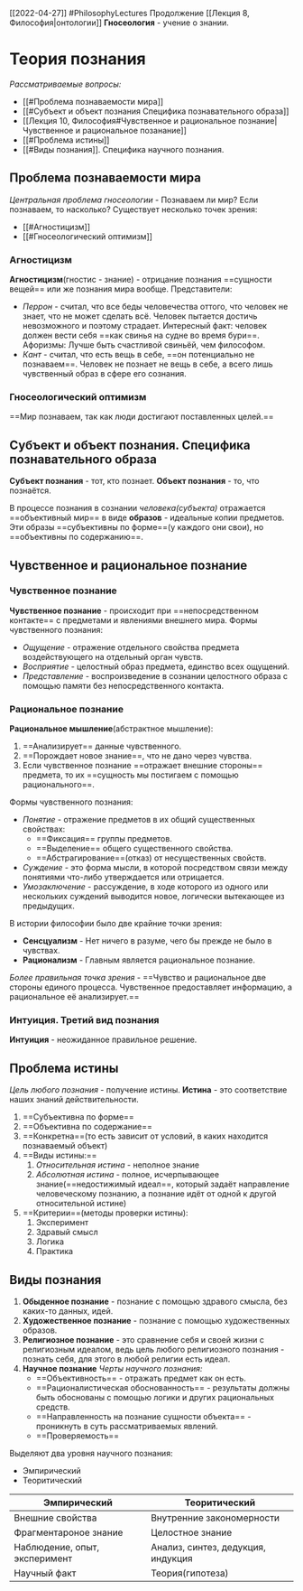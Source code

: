[[2022-04-27]]
#PhilosophyLectures 
Продолжение  [[Лекция 8, Философия|онтологии]]
**Гносеология** - учение о знании.
# Теория познания
*Рассматриваемые вопросы:*
- [[#Проблема познаваемости мира]]
- [[#Субъект и объект познания Специфика познавательного образа]]
- [[Лекция 10, Философия#Чувственное и рациональное познание|Чувственное и рациональное позанание]]
- [[#Проблема истины]]
- [[#Виды познания]]. Специфика научного познания.

## Проблема познаваемости мира
*Центральная проблема гносеологии* - Познаваем ли мир? Если познаваем, то насколько?
Существует несколько точек зрения:
- [[#Агностицизм]]
- [[#Гносеологический оптимизм]]
### Агностицизм
**Агностицизм**(гностис - знание) - отрицание познания ==сущности вещей== или же познания мира вообще.
Представители: 
- *Перрон* - считал, что все беды человечества оттого, что человек не знает, что не может сделать всё. Человек пытается достичь невозможного и поэтому страдает. Интересный факт: человек должен вести себя ==как свинья на судне во время бури==. Афоризмы: Лучше быть счастливой свиньёй, чем философом. 
- *Кант* - считал, что есть вещь в себе, ==он потенциально не познаваем==. Человек не познает не вещь в себе, а всего лишь чувственный образ в сфере его сознания.
### Гносеологический оптимизм
==Мир познаваем, так как люди достигают поставленных целей.==
## Субъект и объект познания. Специфика познавательного образа
**Субъект познания** - тот, кто познает.
**Объект познания** - то, что познаётся.

В процессе познания в сознании *человека(субъекта)* отражается ==объективный мир== в виде **образов** - идеальные копии предметов. Эти образы ==субъективны по форме==(у каждого они свои), но ==объективны по содержанию==.

## Чувственное и рациональное познание
### Чувственное познание
**Чувственное познание** - происходит при ==непосредственном контакте== с предметами и явлениями внешнего мира. 
Формы чувственного познания:
- *Ощущение* - отражение отдельного свойства предмета воздействующего на отдельный орган чувств.
- *Восприятие*  - целостный образ предмета, единство всех ощущений.
- *Представление* - воспроизведение в сознании целостного образа с помощью памяти без непосредственного контакта.
### Рациональное познание
**Рациональное мышление**(абстрактное мышление):
1. ==Анализирует== данные чувственного.
2. ==Порождает новое знание==, что не дано через чувства.
3. Если чувственное познание ==отражает внешние стороны== предмета, то их ==сущность мы постигаем с помощью рационального==.

Формы чувственного познания:
- *Понятие* - отражение предметов в их общий существенных свойствах:
	- ==Фиксация== группы предметов.
	- ==Выделение== общего существенного свойства.
	- ==Абстрагирование==(отказ) от несущественных свойств.
- *Суждение* - это форма мысли, в которой посредством связи между понятиями что-либо утверждается или отрицается.
- *Умозаключение* - рассуждение, в ходе которого из одного или нескольких суждений выводится новое, логически вытекающее из предыдущих.

В истории философии было две крайние точки зрения:
- **Сенсцуализм** - Нет ничего в разуме, чего бы прежде не было в чувствах.
- **Рационализм** - Главным является рациональное познание.

*Более правильная точка зрения* - ==Чувство и рациональное две стороны единого процесса. Чувственное предоставляет информацию, а рациональное её анализирует.==

### Интуиция. Третий вид познания
**Интуиция** - неожиданное правильное решение.

## Проблема истины
*Цель любого познания* - получение истины.
**Истина** - это соответствие наших знаний действительности. 
1) ==Субъективна по форме==
2) ==Объективна по содержание==
3) ==Конкретна==(то есть зависит от условий, в каких находится познаваемый объект)
4) ==Виды истины:==
	1) *Относительная истина* - неполное знание
	2) *Абсолютная истина* - полное, исчерпывающее знание(==недостижимый идеал==, который задаёт направление человеческому познанию, а познание идёт от одной к другой относительной истине)
5) ==Критерии==(методы проверки истины):
	1) Эксперимент
	2) Здравый смысл
	3) Логика
	4) Практика

## Виды познания
1. **Обыденное познание** - познание с помощью здравого смысла, без каких-то данных, идей.
2. **Художественное познание** - познание с помощью художественных образов.
3. **Религиозное познание** - это сравнение себя и своей жизни с религиозным идеалом, ведь цель любого религиозного познания - познать себя, для этого в любой религии есть идеал.
4. **Научное познание**
	 *Черты научного познания:*
	- ==Объективность== - отражать предмет как он есть.
	- ==Рационалистическая обоснованность== - результаты должны быть обоснованы с помощью логики и других рациональных средств.
	- ==Направленность на познание сущности объекта== - проникнуть в суть рассматриваемых явлений.
	- ==Проверяемость== 

Выделяют два уровня научного познания:
- Эмпирический
- Теоритический

| Эмпирический                  | Теоритический                      |
| ----------------------------- | ---------------------------------- |
| Внешние свойства              | Внутренние закономерности          |
| Фрагментароное знание         | Целостное знание                   |
| Наблюдение, опыт, эксперимент | Анализ, синтез, дедукция, индукция |
| Научный факт                  | Теория(гипотеза)                   |
